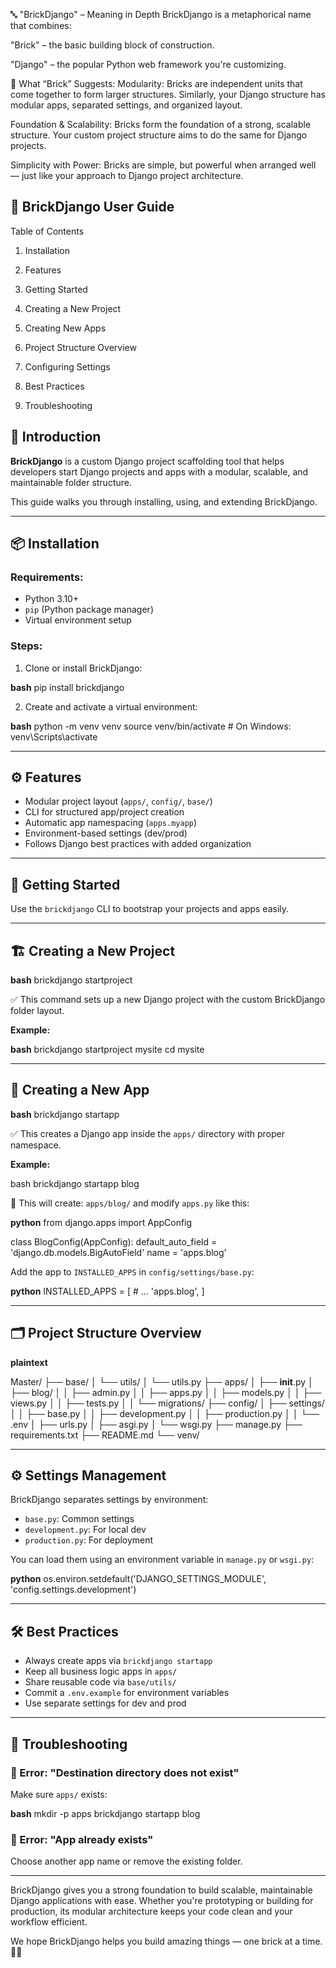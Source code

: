 
🔤 "BrickDjango" – Meaning in Depth
BrickDjango is a metaphorical name that combines:

"Brick" – the basic building block of construction.

"Django" – the popular Python web framework you're customizing.

🧱 What “Brick” Suggests:
Modularity: Bricks are independent units that come together to form larger structures. Similarly, your Django structure has modular apps, separated settings, and organized layout.

Foundation & Scalability: Bricks form the foundation of a strong, scalable structure. Your custom project structure aims to do the same for Django projects.

Simplicity with Power: Bricks are simple, but powerful when arranged well — just like your approach to Django project architecture.



## 📘 BrickDjango User Guide



Table of Contents


1. Installation

2. Features

3. Getting Started

4. Creating a New Project

5. Creating New Apps

6. Project Structure Overview

7. Configuring Settings

8. Best Practices

9. Troubleshooting



## 🔰 **Introduction**

**BrickDjango** is a custom Django project scaffolding tool that helps developers start Django projects and apps with a modular, scalable, and maintainable folder structure.

This guide walks you through installing, using, and extending BrickDjango.

---

## 📦 Installation

### Requirements:
- Python 3.10+
- `pip` (Python package manager)
- Virtual environment setup

### Steps:

1. Clone or install BrickDjango:

**bash**
pip install brickdjango


2. Create and activate a virtual environment:

**bash**
python -m venv venv
source venv/bin/activate  # On Windows: venv\Scripts\activate


---

## ⚙️ Features

- Modular project layout (`apps/`, `config/`, `base/`)
- CLI for structured app/project creation
- Automatic app namespacing (`apps.myapp`)
- Environment-based settings (dev/prod)
- Follows Django best practices with added organization

---

## 🚀 Getting Started

Use the `brickdjango` CLI to bootstrap your projects and apps easily.

---

## 🏗️ Creating a New Project

**bash**
brickdjango startproject 


✅ This command sets up a new Django project with the custom BrickDjango folder layout.

**Example:**

**bash**
brickdjango startproject mysite
cd mysite


---

## 🧱 Creating a New App

**bash**
brickdjango startapp 

    
✅ This creates a Django app inside the `apps/` directory with proper namespace.

**Example:**

bash
brickdjango startapp blog


🔁 This will create: `apps/blog/` and modify `apps.py` like this:

**python**
from django.apps import AppConfig

class BlogConfig(AppConfig):
    default_auto_field = 'django.db.models.BigAutoField'
    name = 'apps.blog'


Add the app to `INSTALLED_APPS` in `config/settings/base.py`:

**python**
INSTALLED_APPS = [
    # ...
    'apps.blog',
]


---

## 🗂️ Project Structure Overview

**plaintext**
    
Master/
├── base/
│   └── utils/
│       └── utils.py
├── apps/
│   ├── __init__.py
│   ├── blog/
│   │   ├── admin.py
│   │   ├── apps.py
│   │   ├── models.py
│   │   ├── views.py
│   │   ├── tests.py
│   │   └── migrations/
├── config/
│   ├── settings/
│   │   ├── base.py
│   │   ├── development.py
│   │   ├── production.py
│   │   └── .env
│   ├── urls.py
│   ├── asgi.py
│   └── wsgi.py
├── manage.py
├── requirements.txt
├── README.md
└── venv/


---

## ⚙️ Settings Management

BrickDjango separates settings by environment:

- `base.py`: Common settings
- `development.py`: For local dev
- `production.py`: For deployment

You can load them using an environment variable in `manage.py` or `wsgi.py`:

**python**
os.environ.setdefault('DJANGO_SETTINGS_MODULE', 'config.settings.development')


---

## 🛠️ Best Practices

- Always create apps via `brickdjango startapp `
- Keep all business logic apps in `apps/`
- Share reusable code via `base/utils/`
- Commit a `.env.example` for environment variables
- Use separate settings for dev and prod

---

## 🧰 Troubleshooting

### 🔸 Error: "Destination directory does not exist"

Make sure `apps/` exists:

**bash**
mkdir -p apps
brickdjango startapp blog


### 🔸 Error: "App already exists"

Choose another app name or remove the existing folder.


---

BrickDjango gives you a strong foundation to build scalable, maintainable Django applications with ease. Whether you're prototyping or building for production, its modular architecture keeps your code clean and your workflow efficient.

We hope BrickDjango helps you build amazing things — one brick at a time. 🧱✨